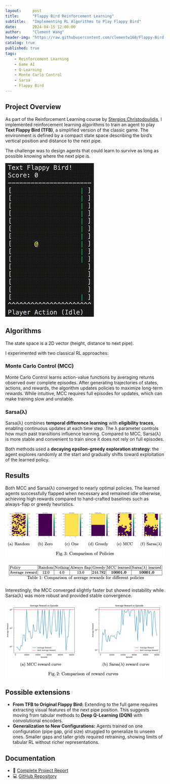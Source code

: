 ```yaml
---
layout:     post
title:      "Flappy Bird Reinforcement Learning"
subtitle:   "Implementing RL Algorithms to Play Flappy Bird"
date:       2024-04-15 12:00:00
author:     "Clement Wang"
header-img: "https://raw.githubusercontent.com/clementw168/Flappy-Bird-RL/main/TFB_agent.gif"
catalog: true
published: true
tags:
    - Reinforcement Learning
    - Game AI
    - Q-Learning
    - Monte Carlo Control
    - Sarsa
    - Flappy Bird
---
```


## Project Overview

As part of the Reinforcement Learning course by [Stergios Christodoulidis](https://stergioc.github.io/), I implemented reinforcement learning algorithms to train an agent to play **Text Flappy Bird (TFB)**, a simplified version of the classic game. The environment is defined by a compact state space describing the bird’s vertical position and distance to the next pipe.  

The challenge was to design agents that could learn to survive as long as possible knowing where the next pipe is.

![Flappy bird](https://raw.githubusercontent.com/clementw168/Flappy-Bird-RL/main/TFB_agent.gif)


## Algorithms

The state space is a 2D vector (height, distance to next pipe).

I experimented with two classical RL approaches:

### Monte Carlo Control (MCC)
Monte Carlo Control learns action-value functions by averaging returns observed over complete episodes. After generating trajectories of states, actions, and rewards, the algorithm updates policies to maximize long-term rewards. While intuitive, MCC requires full episodes for updates, which can make training slow and unstable.

### Sarsa(λ)
Sarsa(λ) combines **temporal difference learning** with **eligibility traces**, enabling continuous updates at each time step. The λ parameter controls how much past transitions influence learning. Compared to MCC, Sarsa(λ) is more stable and convenient to train since it does not rely on full episodes.

Both methods used a **decaying epsilon-greedy exploration strategy**: the agent explores randomly at the start and gradually shifts toward exploitation of the learned policy.


## Results

Both MCC and Sarsa(λ) converged to nearly optimal policies. The learned agents successfully flapped when necessary and remained idle otherwise, achieving high rewards compared to hand-crafted baselines such as always-flap or greedy heuristics.  

![Policies](/img/posts/cs-mva/flappy_policies.png)

![Rewards comparison](/img/posts/cs-mva/flappy_metrics.png)

Interestingly, the MCC converged slightly faster but showed instability while Sarsa(λ) was more robust and provided stable convergence.

![Rewards convergence](/img/posts/cs-mva/flappy_convergence.png)




## Possible extensions

- **From TFB to Original Flappy Bird:** Extending to the full game requires extracting visual features of the next pipe position. This suggests moving from tabular methods to **Deep Q-Learning (DQN)** with convolutional encoders.  
- **Generalization to New Configurations:** Agents trained on one configuration (pipe gap, grid size) struggled to generalize to unseen ones. Smaller gaps and taller grids required retraining, showing limits of tabular RL without richer representations.


## Documentation

- 📄 [Complete Project Report](https://raw.githubusercontent.com/clementw168/Flappy-Bird-RL/main/report.pdf)  
- 💻 [GitHub Repository](https://github.com/clementw168/Flappy-Bird-RL)  

